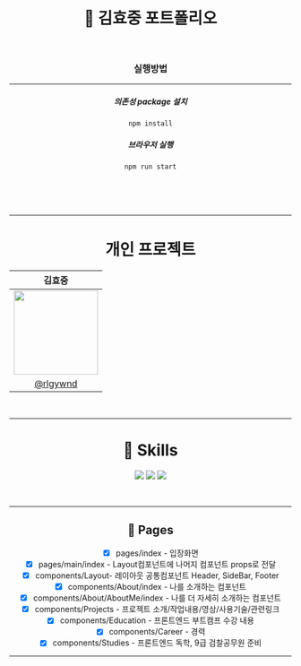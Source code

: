 <div align='center'>

# 📝 김효중 포트폴리오

<br />

### 실행방법

---

##### 의존성 package 설치

```
npm install
```

##### 브라우저 실행

```
npm run start

```

<br /><br /><br />

---

# 개인 프로젝트

|                                   김효중                                   |
| :------------------------------------------------------------------------: |
| <img src="https://avatars.githubusercontent.com/u/89366562?v=4" width=150> |
|                   [@rlgywnd](https://github.com/rlgywnd)                   |

<br />

---

# 🔎 Skills

<img src="https://img.shields.io/badge/html5-E34F26?style=for-the-badge&logo=html5&logoColor=white"> <img src="https://img.shields.io/badge/react-61DAFB?style=for-the-badge&logo=react&logoColor=black"> <img src="https://img.shields.io/badge/styled_components-DB7093?style=for-the-badge&logo=styledcomponents&logoColor=white">

<br />

---

## 📜 Pages

- [x] pages/index - 입장화면
- [x] pages/main/index - Layout컴포넌트에 나머지 컴포넌트 props로 전달
- [x] components/Layout- 레이아웃 공통컴포넌트 Header, SideBar, Footer
- [x] components/About/index - 나를 소개하는 컴포넌트
- [x] components/About/AboutMe/index - 나를 더 자세히 소개하는 컴포넌트
- [x] components/Projects - 프로젝트 소개/작업내용/영상/사용기술/관련링크
- [x] components/Education - 프론트엔드 부트캠프 수강 내용
- [x] components/Career - 경력
- [x] components/Studies - 프론트엔드 독학, 9급 검찰공무원 준비

---

<br>
